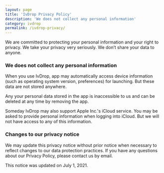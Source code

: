 ```yaml
---
layout: page
title: 'IvDrop Privacy Policy'
description: 'We does not collect any personal information'
category: ivdrop
permalink: /ivdrop-privacy/
---
```


We are committed to protecting your personal information and your right to privacy. We take your privacy very seriously. We don’t share your data to anyone.


### We does not collect any personal information

When you use IvDrop, app may automatically access device information (such as operating system version, preferences) for launching. But these data are not stored anywhere.

Any your personal data stored in the app is inaccessible to us and can be deleted at any time by removing the app.

Someday IvDrop may also support Apple Inc.'s iCloud service. You may be asked to provide personal information when logging into iCloud. But we will not have access to any of this information.


### Changes to our privacy notice

We may update this privacy notice without prior notice when necessary to reflect changes to our data protection practices. If you have any questions about our Privacy Policy, please contact us by email.

This notice was updated on July 1, 2021.